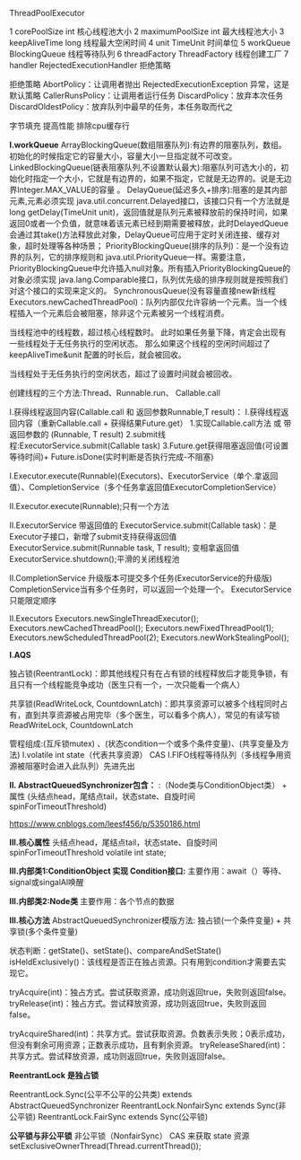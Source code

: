 

ThreadPoolExecutor



1 	corePoolSize 	int 	核心线程池大小
2 	maximumPoolSize 	int 	最大线程池大小
3 	keepAliveTime 	long 	线程最大空闲时间
4 	unit 	TimeUnit 	时间单位
5 	workQueue 	BlockingQueue<Runnable> 	线程等待队列
6 	threadFactory 	ThreadFactory 	线程创建工厂
7 	handler 	RejectedExecutionHandler 	拒绝策略


拒绝策略
    AbortPolicy：让调用者抛出 RejectedExecutionException 异常，这是默认策略
    CallerRunsPolicy：让调用者运行任务
    DiscardPolicy：放弃本次任务
    DiscardOldestPolicy：放弃队列中最早的任务，本任务取而代之




字节填充 提高性能  排除cpu缓存行


**I.workQueue**
ArrayBlockingQueue(数组阻塞队列):有边界的阻塞队列，数组。初始化的时候指定它的容量大小，容量大小一旦指定就不可改变。
LinkedBlockingQueue(链表阻塞队列,不设置默认最大):阻塞队列可选大小的，初始化时指定一个大小，它就是有边界的，如果不指定，它就是无边界的。说是无边界Integer.MAX_VALUE的容量 。
DelayQueue(延迟多久+排序):阻塞的是其内部元素,元素必须实现 java.util.concurrent.Delayed接口，该接口只有一个方法就是long getDelay(TimeUnit unit)，返回值就是队列元素被释放前的保持时间，如果返回0或者一个负值，就意味着该元素已经到期需要被释放，此时DelayedQueue会通过其take()方法释放此对象，DelayQueue可应用于定时关闭连接、缓存对象，超时处理等各种场景；
PriorityBlockingQueue(排序的队列)：是一个没有边界的队列，它的排序规则和 java.util.PriorityQueue一样。需要注意，PriorityBlockingQueue中允许插入null对象。所有插入PriorityBlockingQueue的对象必须实现 java.lang.Comparable接口，队列优先级的排序规则就是按照我们对这个接口的实现来定义的。
SynchronousQueue(没有容量直接new新线程Executors.newCachedThreadPool)：队列内部仅允许容纳一个元素。当一个线程插入一个元素后会被阻塞，除非这个元素被另一个线程消费。

当线程池中的线程数，超过核心线程数时。
此时如果任务量下降，肯定会出现有一些线程处于无任务执行的空闲状态。
那么如果这个线程的空闲时间超过了 keepAliveTime&unit 配置的时长后，就会被回收。


当线程处于无任务执行的空闲状态，超过了设置时间就会被回收。


创建线程的三个方法:Thread、Runnable.run、 Callable.call


I.获得线程返回内容(Callable.call  和 返回参数Runnable,T result)：
I.获得线程返回内容（重新Callable.call  +  获得结果Future.get）
1.实现Callable.call方法 或 带返回参数的 (Runnable, T result)
2.submit线程:ExecutorService.submit(Callable<T> task)
3.Future.get获得阻塞返回值(可设置等待时间)+ Future.isDone(实时判断是否执行完成-不阻塞)



I.Executor.execute(Runnable)(Executors)、ExecutorService（单个.拿返回值）、CompletionService（多个任务拿返回值ExecutorCompletionService）

II.Executor.execute(Runnable);只有一个方法

II.ExecutorService 带返回值的
ExecutorService.submit(Callable<T> task)：是Executor子接口，新增了submit支持获得返回值
ExecutorService.submit(Runnable task, T result); 变相拿返回值
ExecutorService.shutdown();平滑的关闭线程池

II.CompletionService 升级版本可提交多个任务(ExecutorService的升级版)
CompletionService当有多个任务时，可以返回一个处理一个。
ExecutorService只能限定顺序



II.Executors
Executors.newSingleThreadExecutor();
Executors.newCachedThreadPool();
Executors.newFixedThreadPool(1);
Executors.newScheduledThreadPool(2);
Executors.newWorkStealingPool();





**I.AQS**

独占锁(ReentrantLock)：即其他线程只有在占有锁的线程释放后才能竞争锁，有且只有一个线程能竞争成功（医生只有一个，一次只能看一个病人）

共享锁(ReadWriteLock, CountdownLatch)：即共享资源可以被多个线程同时占有，直到共享资源被占用完毕（多个医生，可以看多个病人），常见的有读写锁 ReadWriteLock, CountdownLatch


管程组成:(互斥锁mutex) 、(状态condition一个或多个条件变量)、(共享变量及方法)
I.volatile int state（代表共享资源） CAS
I.FIFO线程等待队列（多线程争用资源被阻塞时会进入此队列）先进先出


**II. AbstractQueuedSynchronizer包含：**
:（Node类与ConditionObject类） + 属性 (头结点head，尾结点tail，状态state、自旋时间spinForTimeoutThreshold)

https://www.cnblogs.com/leesf456/p/5350186.html

**III.核心属性**
头结点head，尾结点tail，状态state、自旋时间spinForTimeoutThreshold
volatile int state;

**III.内部类1:ConditionObject 实现 Condition接口:**
主要作用：await（）等待、signal或singalAl唤醒

**III.内部类2:Node类**
主要作用：各个节点的数据

**III.核心方法**
AbstractQueuedSynchronizer模版方法: 独占锁(一个条件变量)  + 共享锁(多个条件变量)

状态判断：getState()、setState()、compareAndSetState()
isHeldExclusively()：该线程是否正在独占资源。只有用到condition才需要去实现它。

tryAcquire(int)：独占方式。尝试获取资源，成功则返回true，失败则返回false。
tryRelease(int)：独占方式。尝试释放资源，成功则返回true，失败则返回false。

tryAcquireShared(int)：共享方式。尝试获取资源。负数表示失败；0表示成功，但没有剩余可用资源；正数表示成功，且有剩余资源。
tryReleaseShared(int)：共享方式。尝试释放资源，成功则返回true，失败则返回false。



**ReentrantLock 是独占锁**

ReentrantLock.Sync(公平不公平的公共类) extends AbstractQueuedSynchronizer
ReentrantLock.NonfairSync extends Sync(非公平锁)
ReentrantLock.FairSync extends Sync(公平锁)


**公平锁与非公平锁**
非公平锁（NonfairSync）
CAS 来获取 state 资源  setExclusiveOwnerThread(Thread.currentThread());







